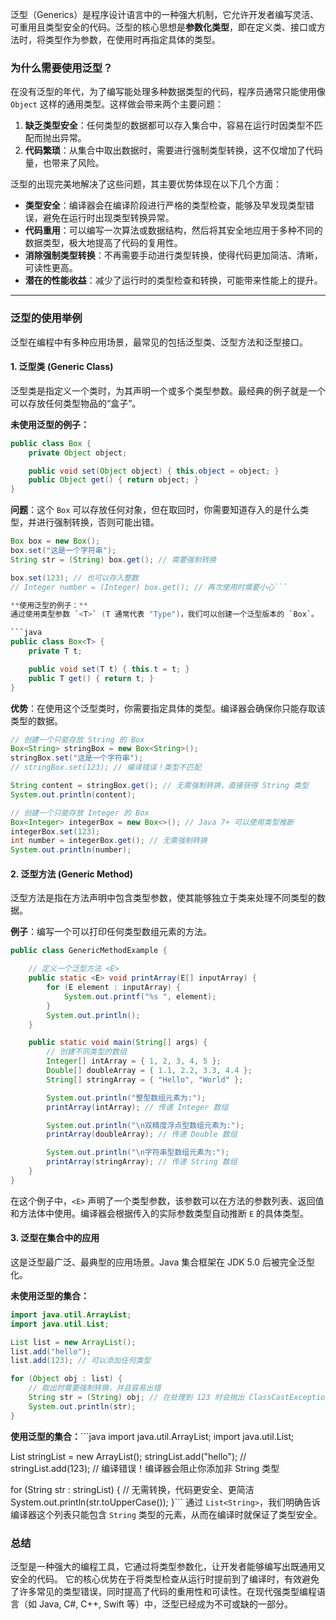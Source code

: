 
泛型（Generics）是程序设计语言中的一种强大机制，它允许开发者编写灵活、可重用且类型安全的代码。泛型的核心思想是**参数化类型**，即在定义类、接口或方法时，将类型作为参数，在使用时再指定具体的类型。

### 为什么需要使用泛型？

在没有泛型的年代，为了编写能处理多种数据类型的代码，程序员通常只能使用像 `Object` 这样的通用类型。这样做会带来两个主要问题：

1.  **缺乏类型安全**：任何类型的数据都可以存入集合中，容易在运行时因类型不匹配而抛出异常。
2.  **代码繁琐**：从集合中取出数据时，需要进行强制类型转换，这不仅增加了代码量，也带来了风险。

泛型的出现完美地解决了这些问题，其主要优势体现在以下几个方面：

*   **类型安全**：编译器会在编译阶段进行严格的类型检查，能够及早发现类型错误，避免在运行时出现类型转换异常。
*   **代码重用**：可以编写一次算法或数据结构，然后将其安全地应用于多种不同的数据类型，极大地提高了代码的复用性。
*   **消除强制类型转换**：不再需要手动进行类型转换，使得代码更加简洁、清晰，可读性更高。
*   **潜在的性能收益**：减少了运行时的类型检查和转换，可能带来性能上的提升。

---

### 泛型的使用举例

泛型在编程中有多种应用场景，最常见的包括泛型类、泛型方法和泛型接口。

#### 1. 泛型类 (Generic Class)

泛型类是指定义一个类时，为其声明一个或多个类型参数。最经典的例子就是一个可以存放任何类型物品的“盒子”。

**未使用泛型的例子：**
```java
public class Box {
    private Object object;

    public void set(Object object) { this.object = object; }
    public Object get() { return object; }
}
```
**问题**：这个 `Box` 可以存放任何对象，但在取回时，你需要知道存入的是什么类型，并进行强制转换，否则可能出错。
```java
Box box = new Box();
box.set("这是一个字符串");
String str = (String) box.get(); // 需要强制转换

box.set(123); // 也可以存入整数
// Integer number = (Integer) box.get(); // 再次使用时需要小心```

**使用泛型的例子：**
通过使用类型参数 `<T>` (T 通常代表 "Type")，我们可以创建一个泛型版本的 `Box`。

```java
public class Box<T> {
    private T t;

    public void set(T t) { this.t = t; }
    public T get() { return t; }
}
```
**优势**：在使用这个泛型类时，你需要指定具体的类型。编译器会确保你只能存取该类型的数据。

```java
// 创建一个只能存放 String 的 Box
Box<String> stringBox = new Box<String>();
stringBox.set("这是一个字符串");
// stringBox.set(123); // 编译错误！类型不匹配

String content = stringBox.get(); // 无需强制转换，直接获得 String 类型
System.out.println(content);

// 创建一个只能存放 Integer 的 Box
Box<Integer> integerBox = new Box<>(); // Java 7+ 可以使用类型推断
integerBox.set(123);
int number = integerBox.get(); // 无需强制转换
System.out.println(number);
```

#### 2. 泛型方法 (Generic Method)

泛型方法是指在方法声明中包含类型参数，使其能够独立于类来处理不同类型的数据。

**例子**：编写一个可以打印任何类型数组元素的方法。

```java
public class GenericMethodExample {

    // 定义一个泛型方法 <E>
    public static <E> void printArray(E[] inputArray) {
        for (E element : inputArray) {
            System.out.printf("%s ", element);
        }
        System.out.println();
    }

    public static void main(String[] args) {
        // 创建不同类型的数组
        Integer[] intArray = { 1, 2, 3, 4, 5 };
        Double[] doubleArray = { 1.1, 2.2, 3.3, 4.4 };
        String[] stringArray = { "Hello", "World" };

        System.out.println("整型数组元素为:");
        printArray(intArray); // 传递 Integer 数组

        System.out.println("\n双精度浮点型数组元素为:");
        printArray(doubleArray); // 传递 Double 数组

        System.out.println("\n字符串型数组元素为:");
        printArray(stringArray); // 传递 String 数组
    }
}
```
在这个例子中，`<E>` 声明了一个类型参数，该参数可以在方法的参数列表、返回值和方法体中使用。编译器会根据传入的实际参数类型自动推断 `E` 的具体类型。

#### 3. 泛型在集合中的应用

这是泛型最广泛、最典型的应用场景。Java 集合框架在 JDK 5.0 后被完全泛型化。

**未使用泛型的集合：**
```java
import java.util.ArrayList;
import java.util.List;

List list = new ArrayList();
list.add("hello");
list.add(123); // 可以添加任何类型

for (Object obj : list) {
    // 取出时需要强制转换，并且容易出错
    String str = (String) obj; // 在处理到 123 时会抛出 ClassCastException
    System.out.println(str);
}
```

**使用泛型的集合：**```java
import java.util.ArrayList;
import java.util.List;

List<String> stringList = new ArrayList<String>();
stringList.add("hello");
// stringList.add(123); // 编译错误！编译器会阻止你添加非 String 类型

for (String str : stringList) {
    // 无需转换，代码更安全、更简洁
    System.out.println(str.toUpperCase());
}```
通过 `List<String>`，我们明确告诉编译器这个列表只能包含 `String` 类型的元素，从而在编译时就保证了类型安全。

### 总结

泛型是一种强大的编程工具，它通过将类型参数化，让开发者能够编写出既通用又安全的代码。 它的核心优势在于将类型检查从运行时提前到了编译时，有效避免了许多常见的类型错误，同时提高了代码的重用性和可读性。在现代强类型编程语言（如 Java, C#, C++, Swift 等）中，泛型已经成为不可或缺的一部分。